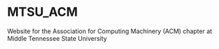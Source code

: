 MTSU_ACM
========

Website for the Association for Computing Machinery (ACM) chapter at Middle Tennessee State University
